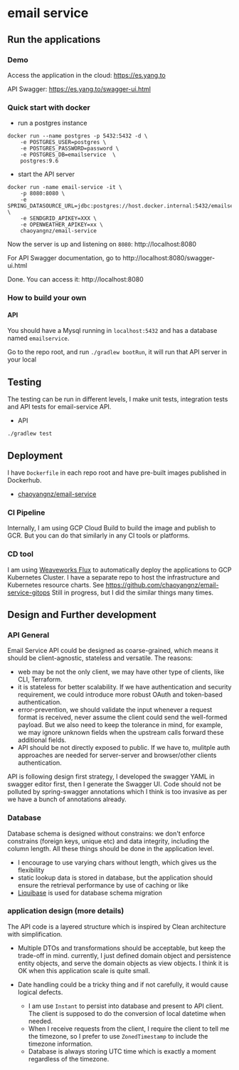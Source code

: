 # email service

## Run the applications

### Demo

Access the application in the cloud: https://es.yang.to 

API Swagger: https://es.yang.to/swagger-ui.html

### Quick start with docker

- run a postgres instance

```
docker run --name postgres -p 5432:5432 -d \
    -e POSTGRES_USER=postgres \
    -e POSTGRES_PASSWORD=password \
    -e POSTGRES_DB=emailservice  \
    postgres:9.6
```

- start the API server
```
docker run -name email-service -it \
    -p 8080:8080 \
    -e SPRING_DATASOURCE_URL=jdbc:postgres://host.docker.internal:5432/emailservice \
    -e SENDGRID_APIKEY=XXX \
    -e OPENWEATHER_APIKEY=xx \
    chaoyangnz/email-service
```

Now the server is up and listening on `8080`: http://localhost:8080

For API Swagger documentation, go to http://localhost:8080/swagger-ui.html

Done. You can access it: http://localhost:8080


### How to build your own

#### API

You should have a Mysql running in `localhost:5432` and has a database named `emailservice`.

Go to the repo root, and run `./gradlew bootRun`, it will run that API server in your local


## Testing

The testing can be run in different levels, I make unit tests, integration tests and API tests for email-service API.

- API

```
./gradlew test
```

## Deployment

I have `Dockerfile` in each repo root and have pre-built images published in Dockerhub.

- [chaoyangnz/email-service](https://hub.docker.com/repository/docker/chaoyangnz/email-service)

### CI Pipeline

Internally, I am using GCP Cloud Build to build the image and publish to GCR. But you can do that similarly in any CI tools or platforms.

### CD tool

I am using [Weaveworks Flux](https://github.com/fluxcd/flux) to automatically deploy the applications to GCP Kubernetes Cluster. I have a separate repo to host the infrastructure and Kubernetes 
resource charts. See https://github.com/chaoyangnz/email-service-gitops
Still in progress, but I did the similar things many times.

## Design and Further development

### API General

Email Service API could be designed as coarse-grained, which means it should be client-agnostic, stateless and versatile. The reasons:
- web may be not the only client, we may have other type of clients, like CLI, Terraform.
- it is stateless for better scalability. If we have authentication and security requirement, we could introduce more robust OAuth and token-based authentication.
- error-prevention, we should validate the input whenever a request format is received, never assume the client could send the well-formed payload. But we also need to keep the
tolerance in mind, for example, we may ignore unknown fields when the upstream calls forward these additional fields. 
- API should be not directly exposed to public. If we have to, mulitple auth approaches are needed for server-server and browser/other clients authentication.

API is following design first strategy, I developed the swagger YAML in swagger editor first, then I generate the Swagger UI. Code should not be
polluted by spring-swagger annotations which I think is too invasive as per we have a bunch of annotations already.

### Database

Database schema is designed without constrains: we don't enforce constrains (foreign keys, unique etc) and data integrity, including the column length. All these things 
should be done in the application level.
- I encourage to use varying chars without length, which gives us the flexibility
- static lookup data is stored in database, but the application should ensure the retrieval performance by use of caching or like
- [Liquibase](https://www.liquibase.org) is used for database schema migration

### application design (more details)

The API code is a layered structure which is inspired by Clean architecture with simplification.

- Multiple DTOs and transformations should be acceptable, but keep the trade-off in mind. currently, I just defined domain object and persistence
entity objects, and serve the domain objects as view objects. I think it is OK when this application scale is quite small.

- Date handling could be a tricky thing and if not carefully, it would cause logical defects. 
    - I am use `Instant` to persist into database and present to API client. The client is supposed to do the conversion of local datetime when needed. 
    - When I receive requests from the client, I require the client to tell me the timezone, so I prefer to use `ZonedTimestamp` to include the timezone information. 
    - Database is always storing UTC time which is exactly a moment regardless of the timezone.